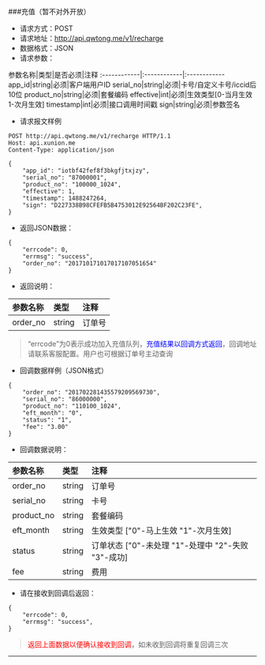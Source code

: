 ###充值（暂不对外开放）
* 请求方式：POST
* 请求地址：http://api.qwtong.me/v1/recharge
* 数据格式：JSON
* 请求参数：

参数名称|类型|是否必须|注释
:------------|:------------|:------------
app_id|string|必须|客户端用户ID
serial_no|string|必须|卡号/自定义卡号/iccid后10位
product_no|string|必须|套餐编码
effective|int|必须|生效类型[0-当月生效 1-次月生效]
timestamp|int|必须|接口调用时间戳
sign|string|必须|参数签名


* 请求报文样例

```
POST http://api.qwtong.me/v1/recharge HTTP/1.1
Host: api.xunion.me
Content-Type: application/json

{
	"app_id": "iotbf42fef8f3bkgfjtxjzy",
	"serial_no": "87000001",
	"product_no": "100000_1024",
	"effective": 1,
	"timestamp": 1488247264,
	"sign": "D227338B98CFEFB5B4753012E92564BF202C23FE",
}
```

* 返回JSON数据：

```
{
	"errcode": 0,
	"errmsg": "success",
	"order_no": "201710171017017107051654"
}
```
* 返回说明：

参数名称|类型|注释
:------------|:------------|:------------
order_no|string|订单号

>“errcode”为0表示成功加入充值队列，<font color='blue'>充值结果以回调方式返回</font>，回调地址请联系客服配置。用户也可根据订单号主动查询

* 回调数据样例（JSON格式）

```
{
	"order_no": "201702281435579209569730",
	"serial_no": "86000000",
	"product_no": "110100_1024",
	"eft_month": "0",
	"status": "1",
	"fee": "3.00"
}
```
* 回调数据说明：

参数名称|类型|注释
:------------|:------------|:------------
order_no|string|订单号
serial_no|string|卡号
product_no|string|套餐编码
eft_month|string|生效类型 ["0"-马上生效 "1"-次月生效]
status|string|订单状态 ["0"-未处理 "1"-处理中 "2"-失败 "3"-成功]
fee|string|费用

* 请在接收到回调后返回：

```
{
	"errcode": 0,
	"errmsg": "success",
}
```
><font color='red'>返回上面数据以便确认接收到回调</font>，如未收到回调将重复回调三次

---
